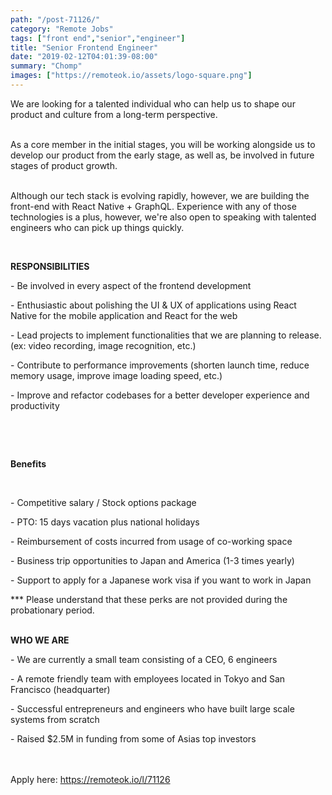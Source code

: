 ```yaml
---
path: "/post-71126/"
category: "Remote Jobs"
tags: ["front end","senior","engineer"]
title: "Senior Frontend Engineer"
date: "2019-02-12T04:01:39-08:00"
summary: "Chomp"
images: ["https://remoteok.io/assets/logo-square.png"]
---
```


<p>We are looking for a talented individual who can help us to shape our product and culture from a long-term perspective.</p><p><br>As a core member in the initial stages, you will be working alongside us to develop our product from the early stage, as well as, be involved in future stages of product growth.</p><p><br>Although our tech stack is evolving rapidly, however, we are building the front-end with React Native + GraphQL. Experience with any of those technologies is a plus, however, we're also open to speaking with talented engineers who can pick up things quickly.</p><p><br></p><p><strong>RESPONSIBILITIES</strong></p><p>- Be involved in every aspect of the frontend development</p><p>- Enthusiastic about polishing the UI &amp; UX of applications using React Native for the mobile application and React for the web</p><p>- Lead projects to implement functionalities that we are planning to release. (ex: video recording, image recognition, etc.)</p><p>- Contribute to performance improvements (shorten launch time, reduce memory usage, improve image loading speed, etc.)</p><p>- Improve and refactor codebases for a better developer experience and productivity</p><p><br></p><br><p><strong>Benefits</strong></p><br><p>- Competitive salary / Stock options package </p><p>- PTO: 15 days vacation plus national holidays  </p><p>- Reimbursement of costs incurred from usage of co-working space </p><p>- Business trip opportunities to Japan and America (1-3 times yearly)</p><p>- Support to apply for a Japanese work visa if you want to work in Japan </p><p>*** Please understand that these perks are not provided during the probationary period. </p><p><br><strong>WHO WE ARE</strong></p><p>- We are currently a small team consisting of a CEO, 6 engineers</p><p>- A remote friendly team with employees located in Tokyo and San Francisco (headquarter)</p><p>- Successful entrepreneurs and engineers who have built large scale systems from scratch</p><p>- Raised $2.5M in funding from some of Asias top investors</p>

<br/>
<br/>
Apply here: <A HREF="https://remoteok.io/l/71126">https://remoteok.io/l/71126</A>
